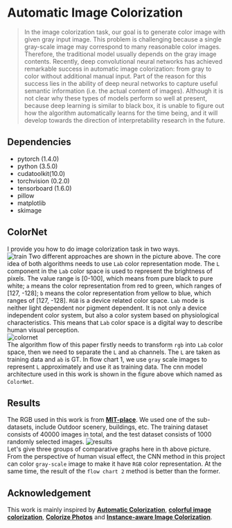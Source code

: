 # Automatic Image Colorization  
>In the image colorization task, our goal is to generate color image with given gray input image. This problem is challenging because a single gray-scale image may correspond to many reasonable color images. Therefore, the traditional model usually depends on the gray image contents.
Recently, deep convolutional neural networks has achieved remarkable success in automatic image colorization: from gray to color without additional manual input. Part of the reason for this success lies in the ability of deep neural networks to capture useful semantic information (i.e. the actual content of images). Although it is not clear why these types of models perform so well at present, because deep learning is similar to black box, it is unable to figure out how the algorithm automatically learns for the time being, and it will develop towards the direction of interpretability research in the future.


## Dependencies
+ pytorch (1.4.0)
+ python (3.5.0)
+ cudatoolkit(10.0)
+ torchvision (0.2.0)
+ tensorboard (1.6.0)
+ pillow
+ matplotlib
+ skimage

## ColorNet  
I provide you how to do image colorization task in two ways.  
![train](https://github.com/TheDetial/Make-Fashion/tree/master/Automatic-Image-Colorization/flows/train.png)
Two different approaches are shown in the picture above. The core idea of both algorithms needs to use `Lab` color representation mode. The `L` component in the `Lab` color space is used to represent the brightness of pixels. The value range is [0-100], which means from pure black to pure white; `a` means the color representation from red to green, which ranges of [127, -128]; `b` means the color representation from yellow to blue, which ranges of [127, -128]. `RGB` is a device related color space. `Lab` mode is neither light dependent nor pigment dependent. It is not only a device independent color system, but also a color system based on physiological characteristics. This means that `Lab` color space is a digital way to describe human visual perception.  
![colornet](https://github.com/TheDetial/Make-Fashion/tree/master/Automatic-Image-Colorization/flows/colorNet.png)  
The algorithm flow of this paper firstly needs to transform `rgb` into `Lab` color space, then we need to separate the `L` and `ab` channels. 
The `L` are taken as training data and `ab`	is GT. In flow chart 1, we use `gray` scale images to represent `L` approximately and use it as training data. The cnn model architecture used in this work is shown in the figure above which named as `ColorNet`.  

## Results  
The RGB used in this work is from **[MIT-place](http://places.csail.mit.edu/)**. We used one of the sub-datasets, include Outdoor scenery, buildings, etc. The training dataset consists of 40000 images in total, and the test dataset consists of 1000 randomly selected images.
![results](https://github.com/TheDetial/Make-Fashion/tree/master/Automatic-Image-Colorization/flows/results.png)  
Let's give three groups of comparative graphs here in th above picture. From the perspective of human visual effect, the CNN method in this project can color `gray-scale` image to make it have `RGB` color representation. At the same time, the result of the `flow chart 2` method is better than the former.

## Acknowledgement
This work is mainly inspired by **[Automatic Colorization](https://tinyclouds.org/colorize/)**, **[colorful image colorization](https://arxiv.org/pdf/1603.08511.pdf)**, **[Colorize Photos](https://demos.algorithmia.com/colorize-photos)** and **[Instance-aware Image Colorization](https://deepai.org/publication/instance-aware-image-colorization)**.
